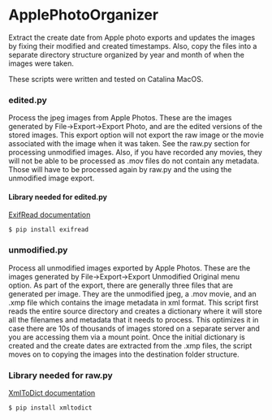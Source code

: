 # ApplePhotoOrganizer
Extract the create date from Apple photo exports and updates the images by fixing their modified and created timestamps.  Also, copy the files into a separate directory structure organized by year and month of when the images were taken.

These scripts were written and tested on Catalina MacOS.

### edited.py

Process the jpeg images from Apple Photos.  These are the images generated by File->Export->Export Photo, and are the edited versions of the stored images.  This export option will not export the raw image or the movie associated with the image when it was taken.  See the raw.py section for processing unmodified images.  Also, if you have recorded any movies, they will not be able to be processed as .mov files do not contain any metadata.  Those will have to be processed again by raw.py and the using the unmodified image export.

#### Library needed for edited.py

[ExifRead documentation](https://pypi.org/project/ExifRead/)

`$ pip install exifread`

### unmodified.py

Process all unmodified images exported by Apple Photos.  These are the images generated by File->Export->Export Unmodified Original menu option.  As part of the export, there are generally three files that are generated per image.  They are the unmodified jpeg, a .mov movie, and an .xmp file which contains the image metadata in xml format.  This script first reads the entire source directory and creates a dictionary where it will store all the filenames and metadata that it needs to process.  This optimizes it in case there are 10s of thousands of images stored on a separate server and you are accessing them via a mount point.  Once the initial dictionary is created and the create dates are extracted from the .xmp files, the script moves on to copying the images into the destination folder structure.

### Library needed for raw.py

[XmlToDict documentation](https://pypi.org/project/xmltodict/)

`$ pip install xmltodict`
